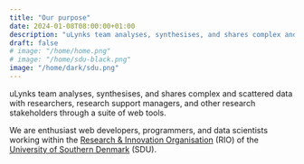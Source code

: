 ```yaml
---
title: "Our purpose"
date: 2024-01-08T08:00:00+01:00
description: "uLynks team analyses, synthesises, and shares complex and scattered data with researchers, research support managers, and other research stakeholders through a suite of web tools. We are enthusiast web developers, programmers, and data scientists working within the Research & Innovation Organisation (RIO) of the University of Southern Denmark (SDU)"
draft: false
# image: "/home/home.png"
# image: "/home/sdu-black.png"
image: "/home/dark/sdu.png"
---
```


<!--
uLynks is a team of enthusiasts web developers, programmers, data analysts and data scientists anchored in the Research & Innovation Organisation (RIO) of the University of Southern Denmark (SDU) which aims to bring complex and scattered data to researchers, research support manager, stakeholders through a suite of web tools.
-->

uLynks team analyses, synthesises, and shares complex and scattered data with researchers, research support managers, and other research stakeholders through a suite of web tools.

We are enthusiast web developers, programmers, and data scientists working within the [Research & Innovation Organisation](https://www.sdu.dk/en/om_sdu/sdurio) (RIO) of the [University of Southern Denmark](https://www.sdu.dk/en) (SDU).
